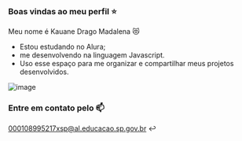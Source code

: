  ### Boas vindas ao meu perfil ⭐

Meu nome é Kauane Drago Madalena 😻
- Estou estudando no Alura;
- me desenvolvendo na linguagem Javascript.
- Uso esse espaço para me organizar e compartilhar meus projetos desenvolvidos.

![image](https://github.com/Kauanedragomadalena/Sobre-mim/assets/169209727/8f33c280-1387-4109-a729-cde9eaa38185)


### Entre em contato pelo 📫
 000108995217xsp@al.educacao.sp.gov.br ↩️

